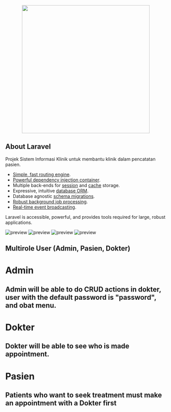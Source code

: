 <p align="center"><a href="https://laravel.com" target="_blank"><img src="https://raw.githubusercontent.com/laravel/art/master/logo-lockup/5%20SVG/2%20CMYK/1%20Full%20Color/laravel-logolockup-cmyk-red.svg" width="400"></a></p>



## About Laravel

Projek Sistem Informasi Klinik untuk membantu klinik dalam pencatatan pasien.

- [Simple, fast routing engine](https://laravel.com/docs/routing).
- [Powerful dependency injection container](https://laravel.com/docs/container).
- Multiple back-ends for [session](https://laravel.com/docs/session) and [cache](https://laravel.com/docs/cache) storage.
- Expressive, intuitive [database ORM](https://laravel.com/docs/eloquent).
- Database agnostic [schema migrations](https://laravel.com/docs/migrations).
- [Robust background job processing](https://laravel.com/docs/queues).
- [Real-time event broadcasting](https://laravel.com/docs/broadcasting).

Laravel is accessible, powerful, and provides tools required for large, robust applications.

![preview](https://i.postimg.cc/SRwrh7bV/image.png)
![preview](https://i.postimg.cc/VNYFmk2y/image-7.png)
![preview](https://i.postimg.cc/7PcX0DJ7/image-4.png)
![preview](https://i.postimg.cc/W4Xw3PPd/image-5.png)


## Multirole User (Admin, Pasien, Dokter)
# Admin
## Admin will be able to do CRUD actions in **dokter**, **user** with the default password is "password", and **obat** menu.
# Dokter
## Dokter will be able to see who is made appointment.
# Pasien
## Patients who want to seek treatment must make an appointment with a Dokter first

